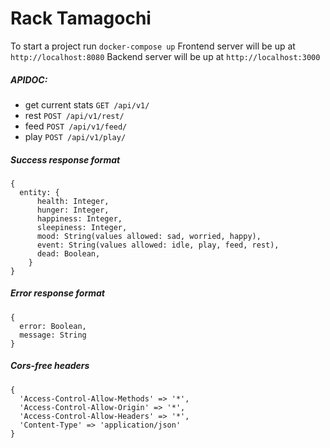 # Rack Tamagochi
To start a project run `docker-compose up`
Frontend server will be up at `http://localhost:8080`
Backend server will be up at `http://localhost:3000`

##### APIDOC:

- get current stats `GET /api/v1/`
- rest `POST /api/v1/rest/`
- feed `POST /api/v1/feed/`
- play `POST /api/v1/play/`

##### Success response format 

```
{ 
  entity: {
      health: Integer,
      hunger: Integer,
      happiness: Integer,
      sleepiness: Integer,
      mood: String(values allowed: sad, worried, happy),
      event: String(values allowed: idle, play, feed, rest),
      dead: Boolean,
    }
}
```

##### Error response format

```
{
  error: Boolean,
  message: String
}
```


##### Cors-free headers 
```
{
  'Access-Control-Allow-Methods' => '*',
  'Access-Control-Allow-Origin' => '*',
  'Access-Control-Allow-Headers' => '*',
  'Content-Type' => 'application/json'
}
```